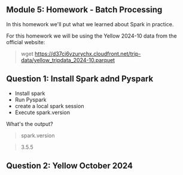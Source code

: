 ## Module 5:  Homework - Batch Processing

In this homework we'll put what we learned about Spark in practice.

For this homework we will be using the Yellow 2024-10 data from the official website:

> wget https://d37ci6vzurychx.cloudfront.net/trip-data/yellow_tripdata_2024-10.parquet

## Question 1: Install Spark adnd Pyspark

- Install spark
- Run Pyspark
- create a local spark session
- Execute spark.version

What's the output?

> spark.version

> 3.5.5

## Question 2: Yellow October 2024

